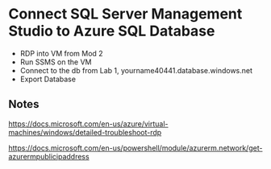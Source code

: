 # Connect SQL Server Management Studio to Azure SQL Database 

- RDP into VM from Mod 2 
-	Run SSMS on the VM
- Connect to the db from Lab 1, yourname40441.database.windows.net
-	Export Database


## Notes

https://docs.microsoft.com/en-us/azure/virtual-machines/windows/detailed-troubleshoot-rdp

https://docs.microsoft.com/en-us/powershell/module/azurerm.network/get-azurermpublicipaddress
